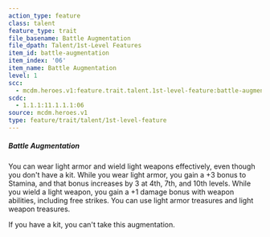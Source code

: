 ```yaml
---
action_type: feature
class: talent
feature_type: trait
file_basename: Battle Augmentation
file_dpath: Talent/1st-Level Features
item_id: battle-augmentation
item_index: '06'
item_name: Battle Augmentation
level: 1
scc:
  - mcdm.heroes.v1:feature.trait.talent.1st-level-feature:battle-augmentation
scdc:
  - 1.1.1:11.1.1.1:06
source: mcdm.heroes.v1
type: feature/trait/talent/1st-level-feature
---
```


##### Battle Augmentation

You can wear light armor and wield light weapons effectively, even though you don't have a kit. While you wear light armor, you gain a +3 bonus to Stamina, and that bonus increases by 3 at 4th, 7th, and 10th levels. While you wield a light weapon, you gain a +1 damage bonus with weapon abilities, including free strikes. You can use light armor treasures and light weapon treasures.

If you have a kit, you can't take this augmentation.
